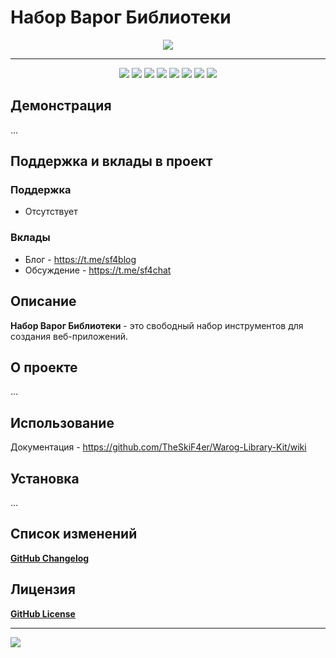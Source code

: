 # Набор Варог Библиотеки

<div align="center">
 <img src="https://lh3.googleusercontent.com/oIvUEBeZb8yOdavlQDFTFkLOpMB6JdnDJROaI9x5kTUBSsw63REDSoyZ0JJqofkD4XJjqqKxtb-8UQ8MKwNk_AwUPrye__hlN72NVGar-Bw0dCygtA0wUw_wNZthwB_pjx2pav1Wk3OWmkkYbS8xFW6cqRMFw4di5a4haywGUGk0aNEbhNZvNBKkplojr6Ao9gNC06JGn96aMJwkH6qsOYpzZy5RtyBmvSQK3RRU1WvS2JqiFxejcmNkVddzhYyXYnCuiP0-BEFaMNGMUjd8_hPrTcsWd99TZZt0epjxwwcP50IMS9VPc-Aj7riazO9Dkiyyr3LD7kmbCaquA80k8RUQBHtuaPs0ON9VhSajkFvITXSLKNa_EMrEzJUVdo-idsyXUxwdrKaZH8zsXwaFtzi7kahjovze15i166FX8NZk6P08uBdwtWyf-8aDjEc8zpK9O-cN1biWrA_AqUk7cVL15NN03mJ3moBEZdmAHr62h1kEnkLOwz73mNpHY9Pmfd4AECItmY4MSYPwJ1DDiwH__Tx44qLilhoHapN9Z5TVy3ghS539i9PqhuVe0pcLOoyOhyssgwNnu4Ucveh_9qQCXnt2MDruUzJOHc1EZHm_0tRfZCzC1yrrNLGiz69oeLz1mIZzd0Q4k6OGb3KcZ3GemTfXYFzKeVpu2Xo6NA-FVToNfpesomsRM1GlKkD1nsfm11Nybv1-BWNveTlloA4Yr34P_SHxgJHn6C5NX7KR7CjeNw2AW4MI8xqEU27QFT76LNJES3dt1FiOtNg-4O8gpHKza9I3RQYgMtJya8Oi3qrBzWmPmcV31jft3r70KdVRxsZ8l1swU9c8KPtZEATzNRo5UWnjGhzLNvKt1FF8ZH42FCSZbTNu_um53CAE3RTM1dVgrETcG3dvQMdUDF5hgTPlKuAGGnhlmVYIz9lzPWN_n9nVHrnkqDpscR2DrXNRRADaz3fFgaSxKSzntjIR5WXgIKQ71MySqM52h5fNcHO8NxzK5_I=s600-no?authuser=0"/>
</div>

____

<div align="center">
 <img src="https://img.shields.io/badge/downloads-0-green"/>
 <img src="https://img.shields.io/badge/made%20by-skif4er-blue"/>
 <img src="https://img.shields.io/badge/software-open--source-yellowgreen"/>
 <img src="https://img.shields.io/github/issues/TheSkiF4er/Warog-Library-Kit"/>
 <img src="https://img.shields.io/github/forks/TheSkiF4er/Warog-Library-Kit"/>
 <img src="https://img.shields.io/github/stars/TheSkiF4er/Warog-Library-Kit"/>
 <img src="https://img.shields.io/badge/donations-0₿-red"/>
 <img src="https://img.shields.io/badge/license-cc%20by--sa%204.0-brightgreen"/>
</div>

## Демонстрация
...

## Поддержка и вклады в проект
### Поддержка
* Отсутствует
### Вклады
* Блог - https://t.me/sf4blog
* Обсуждение - https://t.me/sf4chat

## Описание
**Набор Варог Библиотеки** - это свободный набор инструментов для создания веб-приложений.

## О проекте
...

## Использование
Документация - https://github.com/TheSkiF4er/Warog-Library-Kit/wiki

## Установка
...

## Список изменений
**[GitHub Changelog](https://github.com/TheSkiF4er/Warog-Library-Kit/blob/main/CHANGELOG.md)**

## Лицензия
**[GitHub License](https://github.com/TheSkiF4er/Warog-Library-Kit/blob/main/LICENSE.md)**

____

![](https://github-readme-stats.vercel.app/api?username=theskif4er)
